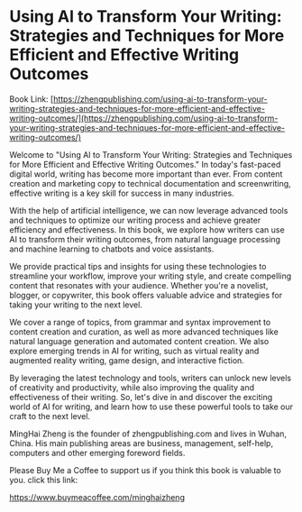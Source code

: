 # Using AI to Transform Your Writing: Strategies and Techniques for More Efficient and Effective Writing Outcomes

Book Link: [https://zhengpublishing.com/using-ai-to-transform-your-writing-strategies-and-techniques-for-more-efficient-and-effective-writing-outcomes/](https://zhengpublishing.com/using-ai-to-transform-your-writing-strategies-and-techniques-for-more-efficient-and-effective-writing-outcomes/)

Welcome to "Using AI to Transform Your Writing: Strategies and Techniques for More Efficient and Effective Writing Outcomes." In today's fast-paced digital world, writing has become more important than ever. From content creation and marketing copy to technical documentation and screenwriting, effective writing is a key skill for success in many industries.

With the help of artificial intelligence, we can now leverage advanced tools and techniques to optimize our writing process and achieve greater efficiency and effectiveness. In this book, we explore how writers can use AI to transform their writing outcomes, from natural language processing and machine learning to chatbots and voice assistants.

We provide practical tips and insights for using these technologies to streamline your workflow, improve your writing style, and create compelling content that resonates with your audience. Whether you're a novelist, blogger, or copywriter, this book offers valuable advice and strategies for taking your writing to the next level.

We cover a range of topics, from grammar and syntax improvement to content creation and curation, as well as more advanced techniques like natural language generation and automated content creation. We also explore emerging trends in AI for writing, such as virtual reality and augmented reality writing, game design, and interactive fiction.

By leveraging the latest technology and tools, writers can unlock new levels of creativity and productivity, while also improving the quality and effectiveness of their writing. So, let's dive in and discover the exciting world of AI for writing, and learn how to use these powerful tools to take our craft to the next level.

MingHai Zheng is the founder of zhengpublishing.com and lives in Wuhan, China. His main publishing areas are business, management, self-help, computers and other emerging foreword fields.

Please Buy Me a Coffee to support us if you think this book is valuable to you. click this link:

https://www.buymeacoffee.com/minghaizheng
